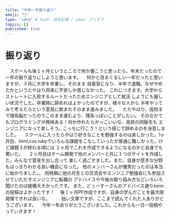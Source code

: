 ```yaml
---
title: "今年一年振り返り"
emoji: "🦔"
type: "idea" # tech: 技術記事 / idea: アイデア
topics: []
published: true
---
```


# 振り返り
　スクールも後１ヶ月というところで何か書こうと思ったら、年末だったので
一年の振り返りにしようと思います。
　何かと目まぐるしい一年だったと思いますが、３月に大学を卒業し、そのまま
自衛官になり、半年で退職。なぜやめたかというとやはり将来に不安しか感じなかった。
これにつきます。大学からストレートに入校するルートだったためエンジニアとして就活
しようにも厳しい状況でした。卒業時に辞めればよかったのですが、様々な人から
半年やってみて考えたらという意見に飲まれそのまま進みました。
　ただやはり、高校まで理系脳だったのでこのまま進むより、理系っぽいことがしたい。
そのなかでもプログラミングが興味ある！何か作れたらかっこいいな、高校の同級生も
エンジニアになって楽しそう。こっちに行こう！という感じで辞めるのを決意しました。
　スクールに入ったらやはり好きなことを勉強するのは楽しかった。1ヶ月目、html,css
rubyでいろんな課題をこなしていったが普通に難しかった。けど課題３が終わる頃には
１ヶ月でこれを作成できるようになるのかと自身でも驚いた。
　２ヶ月目はチーム開発で他のメンバーと共に１つのサイトを作成した。みんなで意見を出し合って
楽しく過ごせました。また、自身が苦手な分野もはっきりわかる良い機会になった。
他のメンバーさんが優秀だったのは本当に助かりました。。
同時期に他の月生との交流会やエンジニア勉強会にも参加させていただきエンジニアに転職の
アドバイスや今後の取り組み方などいろいろ聞けたのは結構大きかったです。
また、どぅーすーさんのアドバイス通りzennの投稿はよかったです！
　後１ヶ月PF作成ですが、自身の学んだことを最大限発揮できれば良いな。
　
　拙い文章ですが、ここまで読んでくれた人ありがとうございます。
　今年一年ありがとうございました。これからも一日一投稿やっていきます！
